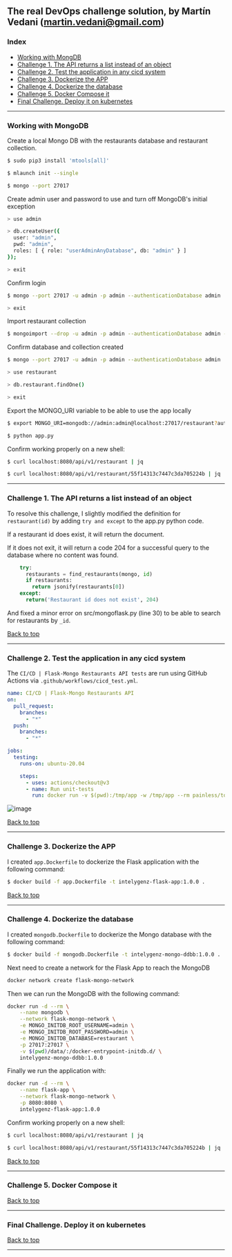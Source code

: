 ## The real DevOps challenge solution, by Martín Vedani (martin.vedani@gmail.com)

<a name="index"></a>
### Index

  - [Working with MongDB](#mongo)
  - [Challenge 1. The API returns a list instead of an object](#challenge-1-the-api-returns-a-list-instead-of-an-object)
  - [Challenge 2. Test the application in any cicd system](#challenge-2-test-the-application-in-any-cicd-system)
  - [Challenge 3. Dockerize the APP](#challenge-3-dockerize-the-app)
  - [Challenge 4. Dockerize the database](#challenge-4-dockerize-the-database)
  - [Challenge 5. Docker Compose it](#challenge-5-docker-compose-it)
  - [Final Challenge. Deploy it on kubernetes](#final-challenge-deploy-it-on-kubernetes)

--------------------------------------------------------------------------------------------------------------------------

<a name="mongo"></a>
### Working with MongoDB

Create a local Mongo DB with the restaurants database and restaurant collection.

```bash
$ sudo pip3 install 'mtools[all]'
```

```bash
$ mlaunch init --single
```

```bash
$ mongo --port 27017
```

Create admin user and password to use and turn off MongoDB's initial exception

```bash
> use admin
```

```bash
> db.createUser({
  user: "admin",
  pwd: "admin",
  roles: [ { role: "userAdminAnyDatabase", db: "admin" } ]
});
```

```bash
> exit
```

Confirm login

```bash
$ mongo --port 27017 -u admin -p admin --authenticationDatabase admin
```

```bash
> exit
```

Import restaurant collection

```bash
$ mongoimport --drop -u admin -p admin --authenticationDatabase admin -d restaurant -c restaurant ./data/restaurant.json
```

Confirm database and collection created

```bash
$ mongo --port 27017 -u admin -p admin --authenticationDatabase admin
```

```bash
> use restaurant
```

```bash
> db.restaurant.findOne()
```

```bash
> exit
```

Export the MONGO_URI variable to be able to use the app locally

```bash
$ export MONGO_URI=mongodb://admin:admin@localhost:27017/restaurant?authSource=admin
```

```bash
$ python app.py
```

Confirm working properly on a new shell:

```bash
$ curl localhost:8080/api/v1/restaurant | jq
```

```bash
$ curl localhost:8080/api/v1/restaurant/55f14313c7447c3da705224b | jq
```

--------------------------------------------------------------------------------------------------------------------------

<a name="challenge1"></a>
### Challenge 1. The API returns a list instead of an object

To resolve this challenge, I slightly modified the definition for `restaurant(id)` by adding `try and except` to the app.py python code.

If a restaurant id does exist, it will return the document.

If it does not exit, it will return a code 204 for a successful query to the database where no content was found.

```python
    try:
      restaurants = find_restaurants(mongo, id)
      if restaurants:
        return jsonify(restaurants[0])
    except:
      return('Restaurant id does not exist', 204)
```

And fixed a minor error on src/mongoflask.py (line 30) to be able to search for restaurants by `_id`.

[Back to top](#index)

--------------------------------------------------------------------------------------------------------------------------

<a name="challenge2"></a>
### Challenge 2. Test the application in any cicd system

The `CI/CD | Flask-Mongo Restaurants API tests` are run using GitHub Actions via `.github/workflows/cicd_test.yml`.

```yaml
name: CI/CD | Flask-Mongo Restaurants API
on:
  pull_request:
    branches:
      - "*"
  push:
    branches:
      - "*"

jobs:
  testing:
    runs-on: ubuntu-20.04

    steps:
      - uses: actions/checkout@v3
      - name: Run unit-tests
        run: docker run -v $(pwd):/tmp/app -w /tmp/app --rm painless/tox /bin/bash tox
```

![image](https://user-images.githubusercontent.com/13549294/175773122-41e5d789-59ec-48b6-b746-b3481169d243.png)

[Back to top](#index)

--------------------------------------------------------------------------------------------------------------------------

<a name="challenge3"></a>
### Challenge 3. Dockerize the APP

I created `app.Dockerfile` to dockerize the Flask application with the following command:

```bash
$ docker build -f app.Dockerfile -t intelygenz-flask-app:1.0.0 .
```

[Back to top](#index)

--------------------------------------------------------------------------------------------------------------------------

<a name="challenge4"></a>
### Challenge 4. Dockerize the database

I created `mongodb.Dockerfile` to dockerize the Mongo database with the following command:

```bash
$ docker build -f mongodb.Dockerfile -t intelygenz-mongo-ddbb:1.0.0 .
```

Next need to create a network for the Flask App to reach the MongoDB

```bash
docker network create flask-mongo-network
```

Then we can run the MongoDB with the following command:

```bash
docker run -d --rm \
    --name mongodb \
    --network flask-mongo-network \
    -e MONGO_INITDB_ROOT_USERNAME=admin \
    -e MONGO_INITDB_ROOT_PASSWORD=admin \
    -e MONGO_INITDB_DATABASE=restaurant \
    -p 27017:27017 \
    -v $(pwd)/data/:/docker-entrypoint-initdb.d/ \
    intelygenz-mongo-ddbb:1.0.0
```

Finally we run the application with:

```bash
docker run -d --rm \
    --name flask-app \
    --network flask-mongo-network \
    -p 8080:8080 \
    intelygenz-flask-app:1.0.0
```

Confirm working properly on a new shell:

```bash
$ curl localhost:8080/api/v1/restaurant | jq
```

```bash
$ curl localhost:8080/api/v1/restaurant/55f14313c7447c3da705224b | jq
```

[Back to top](#index)

--------------------------------------------------------------------------------------------------------------------------

<a name="challenge5"></a>
### Challenge 5. Docker Compose it

[Back to top](#index)

--------------------------------------------------------------------------------------------------------------------------

<a name="final_challenge"></a>
### Final Challenge. Deploy it on kubernetes

[Back to top](#index)

--------------------------------------------------------------------------------------------------------------------------
